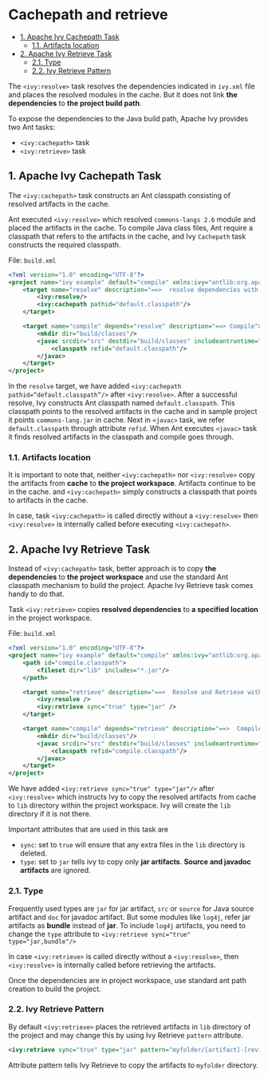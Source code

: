 # Cachepath and retrieve

<!-- TOC -->

- [1. Apache Ivy Cachepath Task](#1-apache-ivy-cachepath-task)
  - [1.1. Artifacts location](#11-artifacts-location)
- [2. Apache Ivy Retrieve Task](#2-apache-ivy-retrieve-task)
  - [2.1. Type](#21-type)
  - [2.2. Ivy Retrieve Pattern](#22-ivy-retrieve-pattern)

<!-- /TOC -->

The `<ivy:resolve>` task resolves the dependencies indicated in `ivy.xml` file and places the resolved modules in the cache. But it does not link **the dependencies** to **the project build path**.

To expose the dependencies to the Java build path, Apache Ivy provides two Ant tasks:

- `<ivy:cachepath>` task
- `<ivy:retrieve>` task

## 1. Apache Ivy Cachepath Task

The `<ivy:cachepath>` task constructs an Ant classpath consisting of resolved artifacts in the cache.

Ant executed `<ivy:resolve>` which resolved `commons-langs 2.6` module and placed the artifacts in the cache. To compile Java class files, Ant require a classpath that refers to the artifacts in the cache, and Ivy `Cachepath` task constructs the required classpath.

File: `build.xml`

```xml
<?xml version="1.0" encoding="UTF-8"?>
<project name="ivy example" default="compile" xmlns:ivy="antlib:org.apache.ivy.ant">
    <target name="resolve" description="==>  resolve dependencies with ivy">
        <ivy:resolve/>
        <ivy:cachepath pathid="default.classpath"/>
    </target>

    <target name="compile" depends="resolve" description="==> Compile">
        <mkdir dir="build/classes"/>
        <javac srcdir="src" destdir="build/classes" includeantruntime="false">
            <classpath refid="default.classpath"/>
        </javac>
    </target>
</project>
```

In the `resolve` target, we have added `<ivy:cachepath pathid=“default.classpath”/>` after `<ivy:resolve>`. After a successful resolve, Ivy constructs Ant classpath named `default.classpath`. This classpath points to the resolved artifacts in the cache and in sample project it points `commons-lang.jar` in cache. Next in `<javac>` task, we refer `default.classpath` through attribute `refid`. When Ant executes `<javac>` task it finds resolved artifacts in the classpath and compile goes through.

### 1.1. Artifacts location

It is important to note that, neither `<ivy:cachepath>` nor `<ivy:resolve>` copy the artifacts from **cache** to **the project workspace**. Artifacts continue to be in the cache. and `<ivy:cachepath>` simply constructs a classpath that points to artifacts in the cache.

In case, task `<ivy:cachepath>` is called directly without a `<ivy:resolve>` then `<ivy:resolve>` is internally called before executing `<ivy:cachepath>`.

## 2. Apache Ivy Retrieve Task

Instead of `<ivy:cachepath>` task, better approach is to copy **the dependencies** to **the project workspace** and use the standard Ant classpath mechanism to build the project. Apache Ivy Retrieve task comes handy to do that.

Task `<ivy:retrieve>` copies **resolved dependencies** to **a specified location** in the project workspace.

File: `build.xml`

```xml
<?xml version="1.0" encoding="UTF-8"?>
<project name="ivy example" default="compile" xmlns:ivy="antlib:org.apache.ivy.ant">
    <path id="compile.classpath">
        <fileset dir="lib" includes="*.jar"/>
    </path>

    <target name="retrieve" description="==>  Resolve and Retrieve with ivy">
        <ivy:resolve />
        <ivy:retrieve sync="true" type="jar" />
    </target>

    <target name="compile" depends="retrieve" description="==>  Compile">
        <mkdir dir="build/classes"/>
        <javac srcdir="src" destdir="build/classes" includeantruntime="false">
            <classpath refid="compile.classpath"/>
        </javac>
    </target>
</project>
```

We have added `<ivy:retrieve sync="true" type="jar"/>` after `<ivy:resolve>` which instructs Ivy to copy the resolved artifacts from cache to `lib` directory within the project workspace. Ivy will create the `lib` directory if it is not there.

Important attributes that are used in this task are

- `sync`: set to `true` will ensure that any extra files in the `lib` directory is deleted.
- `type`: set to `jar` tells ivy to copy only **jar artifacts**. **Source and javadoc artifacts** are ignored.

### 2.1. Type

Frequently used types are `jar` for jar artifact, `src` or `source` for Java source artifact and `doc` for javadoc artifact. But some modules like `log4j`, refer jar artifacts as **bundle** instead of **jar**. To include `log4j` artifacts, you need to change the `type` attribute to `<ivy:retrieve sync="true" type="jar,bundle"/>`

In case `<ivy:retrieve>` is called directly without a `<ivy:resolve>`, then `<ivy:resolve>` is internally called before retrieving the artifacts.

Once the dependencies are in project workspace, use standard ant path creation to build the project.

### 2.2. Ivy Retrieve Pattern

By default `<ivy:retrieve>` places the retrieved artifacts in `lib` directory of the project and may change this by using Ivy Retrieve `pattern` attribute.

```xml
<ivy:retrieve sync="true" type="jar" pattern="myfolder/[artifact]-[revision].[ext]"/>
```

Attribute pattern tells Ivy Retrieve to copy the artifacts to `myfolder` directory.
